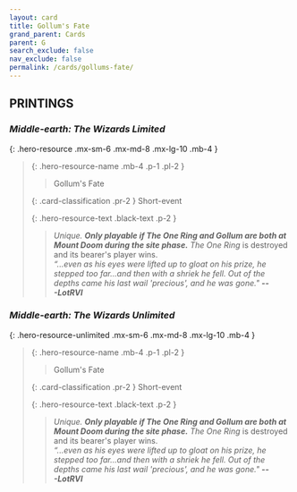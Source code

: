 ```yaml
---
layout: card
title: Gollum's Fate
grand_parent: Cards
parent: G
search_exclude: false
nav_exclude: false
permalink: /cards/gollums-fate/
---
```


## PRINTINGS


### _Middle-earth: The Wizards Limited_

{: .hero-resource .mx-sm-6 .mx-md-8 .mx-lg-10 .mb-4 }
> {: .hero-resource-name .mb-4 .p-1 .pl-2 }
> > <div class="card-mp"></div>
> > <div class="card-name">Gollum's Fate</div>
>
> {: .card-classification .pr-2 }
> Short-event
>
> {: .hero-resource-text .black-text .p-2 }
> > _Unique._ ***Only playable if The One Ring and Gollum are both at Mount Doom during the site phase.*** _The One Ring_ is destroyed and its bearer's player wins. <br>_“...even as his eyes were lifted up to gloat on his prize, he stepped too far...and then with a shriek he fell. Out of the depths came his last wail 'precious', and he was gone."_ ***---&#65279;LotRVI*** 
> 

### _Middle-earth: The Wizards Unlimited_

{: .hero-resource-unlimited .mx-sm-6 .mx-md-8 .mx-lg-10 .mb-4 }
> {: .hero-resource-name .mb-4 .p-1 .pl-2 }
> > <div class="card-mp"></div>
> > <div class="card-name">Gollum's Fate</div>
>
> {: .card-classification .pr-2 }
> Short-event
>
> {: .hero-resource-text .black-text .p-2 }
> > _Unique._ ***Only playable if The One Ring and Gollum are both at Mount Doom during the site phase.*** _The One Ring_ is destroyed and its bearer's player wins. <br>_“...even as his eyes were lifted up to gloat on his prize, he stepped too far...and then with a shriek he fell. Out of the depths came his last wail 'precious', and he was gone."_ ***---&#65279;LotRVI*** 
> 
